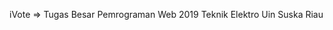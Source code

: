 iVote => Tugas Besar Pemrograman Web 2019 Teknik Elektro Uin Suska Riau


<!-- Login => Bg Fahzur
Daftar => Yudha

Halaman Login -> Admin -> Pemilih | Paslon

Pemilih -> Tambah Pemilih //Selesai
        -> Tampilkan Pemilih //Selesai
        -> Hapus //Selesai
        -> Edit 

Paslon  -> Tambah Paslon //Selesai (Kurang Upload)
        -> Hapus Paslon /selesai
        -> Lihat Paslon //Selesai
        -> Edit Paslon 

Hasil   -> Vertikal Graph
        -> Verivkasi NIM

Pemilihan -> Veerivikasi Nim -> Tampilkan Hasil --> 